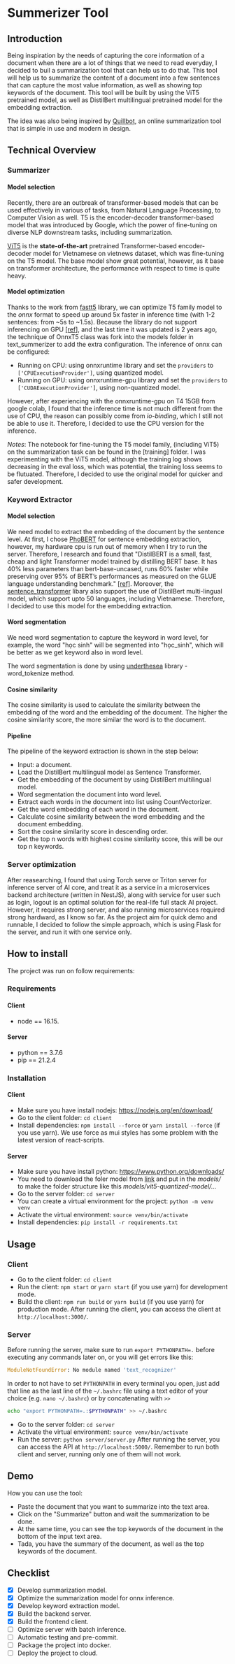 # Summerizer Tool
## Introduction
Being inspiration by the needs of capturing the core information of a document when there are a lot of things that we need to read everyday, I decided to buil a summarization tool that can help us to do that. This tool will help us to summarize the content of a document into a few sentences that can capture the most value information, as well as showing top keywords of the document. This tool will be built by using the ViT5 pretrained model, as well as DistilBert multilingual pretrained model for the embedding extraction.

The idea was also being inspired by [Quillbot](https://quillbot.com/summarize), an online summarization tool that is simple in use and modern in design.
## Technical Overview
### Summarizer
#### Model selection
Recently, there are an outbreak of transformer-based models that can be used effectively in various of tasks, from Natural Language Processing, to Computer Vision as well. T5 is the encoder-decoder transformer-based model that was introduced by Google, which the power of fine-tuning on diverse NLP downstream tasks, including summarization.

[ViT5](https://huggingface.co/VietAI/vit5-base-vietnews-summarization) is the **state-of-the-art** pretrained Transformer-based encoder-decoder model for Vietnamese on vietnews dataset, which was fine-tuning on the T5 model. The base model show great potential, however, as it base on transformer architecture, the performance with respect to time is quite heavy.

#### Model optimization
Thanks to the work from [fastt5](https://github.com/Ki6an/fastT5) library, we can optimize T5 family model to the *onnx* format to speed up around 5x faster in inference time (with 1-2 sentences: from ~5s to ~1.5s). Because the library do not support inferencing on GPU [[ref]](https://github.com/Ki6an/fastT5/issues/34), and the last time it was updated is 2 years ago, the technique of OnnxT5 class was fork into the models folder in text_summerizer to add the extra configuration. The inference of onnx can be configured:
- Running on CPU: using onnxruntime library and set the `providers` to `['CPUExecutionProvider']`, using quantized model.
- Running on GPU: using onnxruntime-gpu library and set the `providers` to `['CUDAExecutionProvider']`, using non-quantized model.

However, after experiencing with the onnxruntime-gpu on T4 15GB from google colab, I found that the inference time is not much different from the use of CPU, the reason can possibly come from *io-binding*, which I still not be able to use it. Therefore, I decided to use the CPU version for the inference.

*Notes*: The notebook for fine-tuning the T5 model family, (including ViT5) on the summarization task can be found in the [training] folder. I was experimenting with the ViT5 model, although the training log shows decreasing in the eval loss, which was potential, the training loss seems to be flutuated. Therefore, I decided to use the original model for quicker and safer development.
### Keyword Extractor
#### Model selection
We need model to extract the embedding of the document by the sentence level. At first, I chose [PhoBERT](https://huggingface.co/VoVanPhuc/sup-SimCSE-VietNamese-phobert-base) for sentence embedding extraction, however, my hardware cpu is run out of memory when I try to run the server. Therefore, I research and found that "DistilBERT is a small, fast, cheap and light Transformer model trained by distilling BERT base. It has 40% less parameters than bert-base-uncased, runs 60% faster while preserving over 95% of BERT’s performances as measured on the GLUE language understanding benchmark." [[ref]](https://huggingface.co/docs/transformers/model_doc/distilbert).
Moreover, the [sentence_transformer](https://www.sbert.net/docs/pretrained_models.html) libary also support the use of DistilBert multi-lingual model, which support upto 50 languages, including Vietnamese. Therefore, I decided to use this model for the embedding extraction.

#### Word segmentation
We need word segmentation to capture the keyword in word level, for example, the word "học sinh" will be segmented into "học_sinh", which will be better as we get keyword also in word level.

The word segmentation is done by using [underthesea](https://github.com/undertheseanlp/underthesea) library - word_tokenize method.

#### Cosine similarity
The cosine similarity is used to calculate the similarity between the embedding of the word and the embedding of the document. The higher the cosine similarity score, the more similar the word is to the document.

#### Pipeline
The pipeline of the keyword extraction is shown in the step below:
- Input: a document.
- Load the DistilBert multilingual model as Sentence Transformer.
- Get the embedding of the document by using DistilBert multilingual model.
- Word segmentation the document into word level.
- Extract each words in the document into list using CountVectorizer.
- Get the word embedding of each word in the document.
- Calculate cosine similarity between the word embedding and the document embedding.
- Sort the cosine similarity score in descending order.
- Get the top n words with highest cosine similarity score, this will be our top n keywords.
### Server optimization
After reasearching, I found that using Torch serve or Triton server for inference server of AI core, and treat it as a service in a microservices backend architecture (written in NestJS), along with service for user such as login, logout is an optimal solution for the real-life full stack AI project. However, it requires strong server, and also running microservices required strong hardward, as I know so far. As the project aim for quick demo and runnable, I decided to follow the simple approach, which is using Flask for the server, and run it with one service only.
## How to install
The project was run on follow requirements:
### Requirements
#### Client
- node == 16.15.
#### Server
- python == 3.7.6
- pip == 21.2.4

### Installation
#### Client
- Make sure you have install nodejs: https://nodejs.org/en/download/
- Go to the client folder: `cd client`
- Install dependencies: `npm install --force` or `yarn install --force` (if you use yarn). We use force as mui styles has some problem with the latest version of react-scripts.

#### Server
- Make sure you have install python: https://www.python.org/downloads/
- You need to download the foler model from [link](https://drive.google.com/drive/folders/1gV6JBp8q1hwnk2p5gjJ_MhKE1lZyr6ru?usp=sharing) and put in the *models/* to make the folder structure like this *models/vit5-quantized-model/...*
- Go to the server folder: `cd server`
- You can create a virtual environment for the project: `python -m venv venv`
- Activate the virtual environment: `source venv/bin/activate`
- Install dependencies: `pip install -r requirements.txt`

## Usage
### Client
- Go to the client folder: `cd client`
- Run the client: `npm start` or `yarn start` (if you use yarn) for development mode.
- Build the client: `npm run build` or `yarn build` (if you use yarn) for production mode.
After running the client, you can access the client at `http://localhost:3000/`.
### Server
Before running the server, make sure to run `export PYTHONPATH=.` before executing any commands later on, or you will get errors like this:
```python
ModuleNotFoundError: No module named 'text_recognizer'
```

In order to not have to set `PYTHONPATH` in every terminal you open, just add that line as the last line of the `~/.bashrc` file using a text editor of your choice (e.g. `nano ~/.bashrc`) or by concatenating with `>>`
```bash
echo "export PYTHONPATH=.:$PYTHONPATH" >> ~/.bashrc
```
- Go to the server folder: `cd server`
- Activate the virtual environment: `source venv/bin/activate`
- Run the server: `python server/server.py`
After running the server, you can access the API at `http://localhost:5000/`.
Remember to run both client and server, running only one of them will not work.
## Demo
How you can use the tool:
- Paste the document that you want to summarize into the text area.
- Click on the "Summarize" button and wait the summarization to be done.
- At the same time, you can see the top keywords of the document in the bottom of the input text area.
- Tada, you have the summary of the document, as well as the top keywords of the document.

## Checklist
- [x] Develop summarization model.
- [x] Optimize the summarization model for onnx inference.
- [x] Develop keyword extraction model.
- [x] Build the backend server.
- [x] Build the frontend client.
- [ ] Optimize server with batch inference.
- [ ] Automatic testing and pre-commit.
- [ ] Package the project into docker.
- [ ] Deploy the project to cloud.
